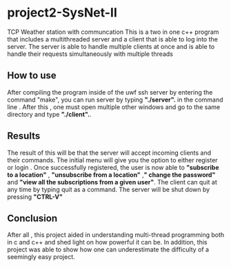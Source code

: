 # project2-SysNet-II
TCP Weather station with communcation
This is a two in one c++ program that includes a multithreaded server and a client that is able to log into the server. The server is able to handle multiple clients at once and is able to handle their requests simultaneously with multiple threads

## How to use
After compiling the program inside of the uwf ssh server by entering the command "make", you can run server by typing  **"./server".** in the command line . After this , one must open multiple other windows and go to the same directory and type **"./client".**. 

## Results

The result of this will be that the server will accept incoming clients and their commands. 
The initial menu will give you the option to either register or login .
Once successfully registered, the user is now able to **"subscribe to a location"** , **"unsubscribe from a location"** ,**" change the password"** and **"view all the subscriptions from a given user"**.
The client can quit at any time by typing quit as a command.
The server will be shut down by pressing **"CTRL-V"**


## Conclusion
After all , this project aided in understanding multi-thread programming both in c and c++ and shed light on how powerful it can be. In addition, this project was able to show how one can underestimate the difficulty of a seemingly easy project.  